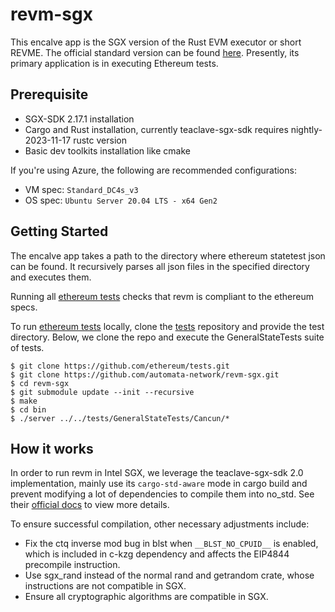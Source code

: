 # revm-sgx

This encalve app is the SGX version of the Rust EVM executor or short REVME. The official standard version can be found [here](https://github.com/automata-network/revm/tree/main/bins/revme). Presently, its primary application is in executing Ethereum tests.

## Prerequisite
* SGX-SDK 2.17.1 installation
* Cargo and Rust installation, currently teaclave-sgx-sdk requires nightly-2023-11-17 rustc version
* Basic dev toolkits installation like cmake

If you're using Azure, the following are recommended configurations:
* VM spec: `Standard_DC4s_v3`
* OS spec: `Ubuntu Server 20.04 LTS - x64 Gen2`

## Getting Started

The encalve app takes a path to the directory where ethereum statetest json can be found. It recursively parses all json files in the specified directory and executes them.

Running all [ethereum tests](https://github.com/ethereum/tests) checks that revm is compliant to the ethereum specs.

To run [ethereum tests](https://github.com/ethereum/tests) locally, clone the [tests](https://github.com/ethereum/tests) repository and provide the test directory. Below, we clone the repo and execute the GeneralStateTests suite of tests.

```shell
$ git clone https://github.com/ethereum/tests.git
$ git clone https://github.com/automata-network/revm-sgx.git
$ cd revm-sgx
$ git submodule update --init --recursive
$ make
$ cd bin
$ ./server ../../tests/GeneralStateTests/Cancun/*
```

## How it works

In order to run revm in Intel SGX, we leverage the teaclave-sgx-sdk 2.0 implementation, mainly use its `cargo-std-aware` mode in cargo build and prevent modifying a lot of dependencies to compile them into no_std. See their [official docs](https://github.com/apache/incubator-teaclave-sgx-sdk/blob/v2.0.0-preview-11-17/README.md) to view more details.

To ensure successful compilation, other necessary adjustments include:
* Fix the ctq inverse mod bug in blst when `__BLST_NO_CPUID__` is enabled, which is included in c-kzg dependency and affects the EIP4844 precompile instruction.
* Use sgx_rand instead of the normal rand and getrandom crate, whose instructions are not compatible in SGX.
* Ensure all cryptographic algorithms are compatible in SGX.

